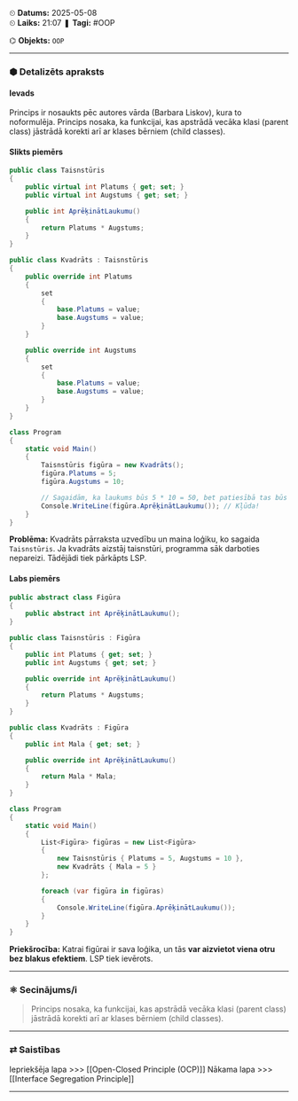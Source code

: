 ⏲ **Datums:** 2025-05-08   
⏲ **Laiks:** 21:07 
❚ **Tagi:**  #OOP 

⌬ **Objekts:**  `OOP`

---
### ⬢ Detalizēts apraksts
#### Ievads
Princips ir nosaukts pēc autores vārda (Barbara Liskov), kura to noformulēja. Princips
nosaka, ka funkcijai, kas apstrādā vecāka klasi (parent class) jāstrādā korekti arī ar
klases bērniem (child classes).
#### Slikts piemērs
```cs
public class Taisnstūris
{
    public virtual int Platums { get; set; }
    public virtual int Augstums { get; set; }

    public int AprēķinātLaukumu()
    {
        return Platums * Augstums;
    }
}

public class Kvadrāts : Taisnstūris
{
    public override int Platums
    {
        set
        {
            base.Platums = value;
            base.Augstums = value;
        }
    }

    public override int Augstums
    {
        set
        {
            base.Platums = value;
            base.Augstums = value;
        }
    }
}

class Program
{
    static void Main()
    {
        Taisnstūris figūra = new Kvadrāts();
        figūra.Platums = 5;
        figūra.Augstums = 10;

        // Sagaidām, ka laukums būs 5 * 10 = 50, bet patiesībā tas būs 10 * 10 = 100
        Console.WriteLine(figūra.AprēķinātLaukumu()); // Kļūda!
    }
}
```
**Problēma:** Kvadrāts pārraksta uzvedību un maina loģiku, ko sagaida `Taisnstūris`. Ja kvadrāts aizstāj taisnstūri, programma sāk darboties nepareizi. Tādējādi tiek pārkāpts LSP.
#### Labs piemērs
```cs
public abstract class Figūra
{
    public abstract int AprēķinātLaukumu();
}

public class Taisnstūris : Figūra
{
    public int Platums { get; set; }
    public int Augstums { get; set; }

    public override int AprēķinātLaukumu()
    {
        return Platums * Augstums;
    }
}

public class Kvadrāts : Figūra
{
    public int Mala { get; set; }

    public override int AprēķinātLaukumu()
    {
        return Mala * Mala;
    }
}

class Program
{
    static void Main()
    {
        List<Figūra> figūras = new List<Figūra>
        {
            new Taisnstūris { Platums = 5, Augstums = 10 },
            new Kvadrāts { Mala = 5 }
        };

        foreach (var figūra in figūras)
        {
            Console.WriteLine(figūra.AprēķinātLaukumu());
        }
    }
}
```
**Priekšrocība:** Katrai figūrai ir sava loģika, un tās **var aizvietot viena otru bez blakus efektiem**. LSP tiek ievērots.

---
### ⚛ Secinājums/i
> Princips nosaka, ka funkcijai, kas apstrādā vecāka klasi (parent class) jāstrādā korekti arī
> ar klases bērniem (child classes).

---
### ⇄ Saistības
Iepriekšēja lapa >>> [[Open-Closed Principle (OCP)]]
Nākama lapa >>> [[Interface Segregation Principle]]

---